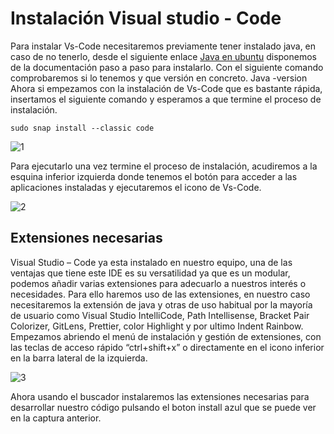 # Instalación Visual studio - Code

Para instalar  Vs-Code necesitaremos previamente tener instalado java, en caso de no tenerlo, desde el siguiente enlace [Java en 
ubuntu](https://github.com/airampac/jdk/blob/main/README.md) disponemos de la documentación paso a paso para instalarlo.
Con el siguiente comando comprobaremos si lo tenemos y que versión en concreto.
Java -version
Ahora si empezamos con la instalación de Vs-Code que es bastante rápida, insertamos el siguiente comando y esperamos a que termine el proceso de instalación.

``sudo snap install --classic code``

![1](https://user-images.githubusercontent.com/61906112/136284652-d8de62ea-d02f-4475-89bf-269c3b4ed511.PNG)



Para ejecutarlo una vez termine el proceso de instalación, acudiremos a la esquina inferior izquierda donde tenemos el botón para acceder a las aplicaciones instaladas y ejecutaremos el icono de Vs-Code.



![2](https://user-images.githubusercontent.com/61906112/136284663-1b8d93bf-58e6-4bf7-8d58-6e31731c480a.PNG)



## Extensiones necesarias

Visual Studio – Code ya esta instalado en nuestro equipo, una de las ventajas que tiene este IDE es su versatilidad ya que es un modular, podemos añadir varias extensiones para adecuarlo a nuestros interés o necesidades.
Para ello haremos uso de las extensiones, en nuestro caso necesitaremos la extensión de java y otras de uso habitual por la mayoría de usuario como Visual Studio IntelliCode, Path Intellisense, Bracket Pair Colorizer, GitLens, Prettier, color Highlight y por ultimo Indent Rainbow.
Empezamos abriendo el menú de instalación y gestión de extensiones, con las teclas de acceso rápido “ctrl+shift+x” o directamente en el icono inferior en la barra lateral de la izquierda.


![3](https://user-images.githubusercontent.com/61906112/136284668-ed3af575-92e3-4726-a684-d7fc62ae2fd2.PNG)



Ahora usando el buscador instalaremos las extensiones necesarias para desarrollar nuestro código pulsando el boton install azul que se puede ver en la captura anterior.
